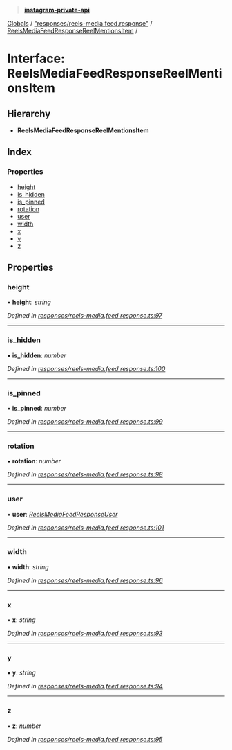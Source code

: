 > **[instagram-private-api](../README.md)**

[Globals](../README.md) / ["responses/reels-media.feed.response"](../modules/_responses_reels_media_feed_response_.md) / [ReelsMediaFeedResponseReelMentionsItem](_responses_reels_media_feed_response_.reelsmediafeedresponsereelmentionsitem.md) /

# Interface: ReelsMediaFeedResponseReelMentionsItem

## Hierarchy

* **ReelsMediaFeedResponseReelMentionsItem**

## Index

### Properties

* [height](_responses_reels_media_feed_response_.reelsmediafeedresponsereelmentionsitem.md#height)
* [is_hidden](_responses_reels_media_feed_response_.reelsmediafeedresponsereelmentionsitem.md#is_hidden)
* [is_pinned](_responses_reels_media_feed_response_.reelsmediafeedresponsereelmentionsitem.md#is_pinned)
* [rotation](_responses_reels_media_feed_response_.reelsmediafeedresponsereelmentionsitem.md#rotation)
* [user](_responses_reels_media_feed_response_.reelsmediafeedresponsereelmentionsitem.md#user)
* [width](_responses_reels_media_feed_response_.reelsmediafeedresponsereelmentionsitem.md#width)
* [x](_responses_reels_media_feed_response_.reelsmediafeedresponsereelmentionsitem.md#x)
* [y](_responses_reels_media_feed_response_.reelsmediafeedresponsereelmentionsitem.md#y)
* [z](_responses_reels_media_feed_response_.reelsmediafeedresponsereelmentionsitem.md#z)

## Properties

###  height

• **height**: *string*

*Defined in [responses/reels-media.feed.response.ts:97](https://github.com/dilame/instagram-private-api/blob/3e16058/src/responses/reels-media.feed.response.ts#L97)*

___

###  is_hidden

• **is_hidden**: *number*

*Defined in [responses/reels-media.feed.response.ts:100](https://github.com/dilame/instagram-private-api/blob/3e16058/src/responses/reels-media.feed.response.ts#L100)*

___

###  is_pinned

• **is_pinned**: *number*

*Defined in [responses/reels-media.feed.response.ts:99](https://github.com/dilame/instagram-private-api/blob/3e16058/src/responses/reels-media.feed.response.ts#L99)*

___

###  rotation

• **rotation**: *number*

*Defined in [responses/reels-media.feed.response.ts:98](https://github.com/dilame/instagram-private-api/blob/3e16058/src/responses/reels-media.feed.response.ts#L98)*

___

###  user

• **user**: *[ReelsMediaFeedResponseUser](_responses_reels_media_feed_response_.reelsmediafeedresponseuser.md)*

*Defined in [responses/reels-media.feed.response.ts:101](https://github.com/dilame/instagram-private-api/blob/3e16058/src/responses/reels-media.feed.response.ts#L101)*

___

###  width

• **width**: *string*

*Defined in [responses/reels-media.feed.response.ts:96](https://github.com/dilame/instagram-private-api/blob/3e16058/src/responses/reels-media.feed.response.ts#L96)*

___

###  x

• **x**: *string*

*Defined in [responses/reels-media.feed.response.ts:93](https://github.com/dilame/instagram-private-api/blob/3e16058/src/responses/reels-media.feed.response.ts#L93)*

___

###  y

• **y**: *string*

*Defined in [responses/reels-media.feed.response.ts:94](https://github.com/dilame/instagram-private-api/blob/3e16058/src/responses/reels-media.feed.response.ts#L94)*

___

###  z

• **z**: *number*

*Defined in [responses/reels-media.feed.response.ts:95](https://github.com/dilame/instagram-private-api/blob/3e16058/src/responses/reels-media.feed.response.ts#L95)*